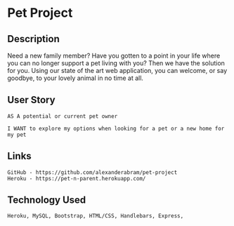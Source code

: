 # Pet Project

## Description
Need a new family member? Have you gotten to a point in your life where you can no longer support a pet living with you? Then we have the solution for you. Using our state of the art web application, you can welcome, or say goodbye, to your lovely animal in no time at all. 

## User Story
    AS A potential or current pet owner 

    I WANT to explore my options when looking for a pet or a new home for my pet 

## Links
    GitHub - https://github.com/alexanderabram/pet-project
    Heroku - https://pet-n-parent.herokuapp.com/

## Technology Used 
    Heroku, MySQL, Bootstrap, HTML/CSS, Handlebars, Express, 


